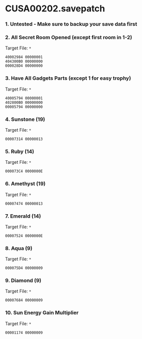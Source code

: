 # CUSA00202.savepatch

### 1. Untested - Make sure to backup your save data first
### 2. All Secret Room Opened (except first room in 1-2)

Target File: `*`

```
40002984 00000001
404300B0 00000000
000028D4 00000000
```

### 3. Have All Gadgets Parts (except 1 for easy trophy)

Target File: `*`

```
40005794 00000001
402800B0 00000000
00005794 00000000
```

### 4. Sunstone (19)

Target File: `*`

```
00007314 00000013
```

### 5. Ruby (14)

Target File: `*`

```
000073C4 0000000E
```

### 6. Amethyst (19)

Target File: `*`

```
00007474 00000013
```

### 7. Emerald (14)

Target File: `*`

```
00007524 0000000E
```

### 8. Aqua (9)

Target File: `*`

```
000075D4 00000009
```

### 9. Diamond (9)

Target File: `*`

```
00007684 00000009
```

### 10. Sun Energy Gain Multiplier

Target File: `*`

```
00001174 00000009
```

